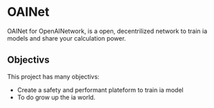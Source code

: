 # OAINet
OAINet for OpenAINetwork, is a open, decentrilized network to train ia models and share your calculation power.

## Objectivs
This project has many objectivs: 
- Create a safety and performant plateform to train ia model
- To do grow up the ia world.
